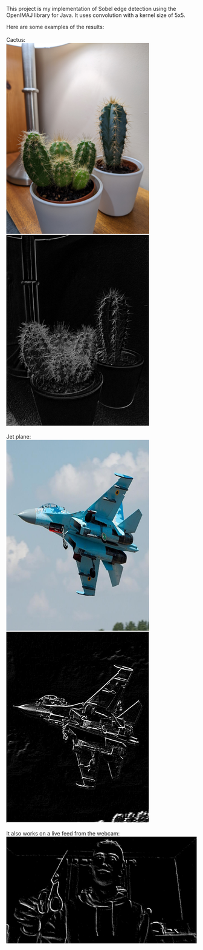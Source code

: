 This project is my implementation of Sobel edge detection using the OpenIMAJ library for Java. It uses convolution with a kernel size of 5x5.

Here are some examples of the results:
<br>
<br>
Cactus:<br>
<img height="504" width="378" src="/images/cactus.jpg"/>
<img height="504" width="378" src="/images/output/2021-11-15-17-53-01_cactus.jpg"/>
<br>
<br>
Jet plane:<br>
<img height="504" width="378" src="/images/jet.jpg"/>
<img height="504" width="378" src="/images/output/2021-11-15-17-56-34_jet.jpg"/>
<br>
<br>
It also works on a live feed from the webcam:<br>
<img src="/screenshots/Screenshot 2021-11-15 174007.jpg"/>